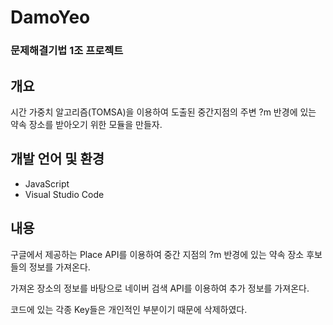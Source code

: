 # DamoYeo

### 문제해결기법 1조 프로젝트

## 개요
시간 가중치 알고리즘(TOMSA)을 이용하여 도출된 중간지점의 주변 ?m 반경에 있는 약속 장소를 받아오기 위한 모듈을 만들자.

## 개발 언어 및 환경
* JavaScript
* Visual Studio Code

## 내용

구글에서 제공하는 Place API를 이용하여 중간 지점의 ?m 반경에 있는 약속 장소 후보들의 정보를 가져온다.

가져온 장소의 정보를 바탕으로 네이버 검색 API를 이용하여 추가 정보를 가져온다.

코드에 있는 각종 Key들은 개인적인 부분이기 때문에 삭제하였다.
